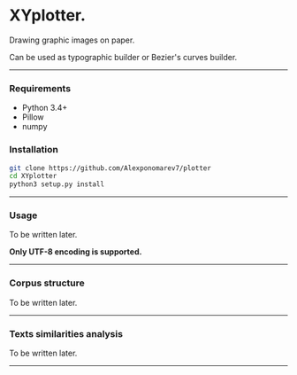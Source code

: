 XYplotter.
===============================

Drawing graphic images on paper.

Can be used as typographic builder or Bezier's curves builder.


---
### Requirements

  * Python 3.4+
  * Pillow
  * numpy

### Installation

```bash
git clone https://github.com/Alexponomarev7/plotter
cd XYplotter
python3 setup.py install
```

---
### Usage
To be written later.

**Only UTF-8 encoding is supported.**


---
### Corpus structure

To be written later.


---
### Texts similarities analysis

To be written later.


---
